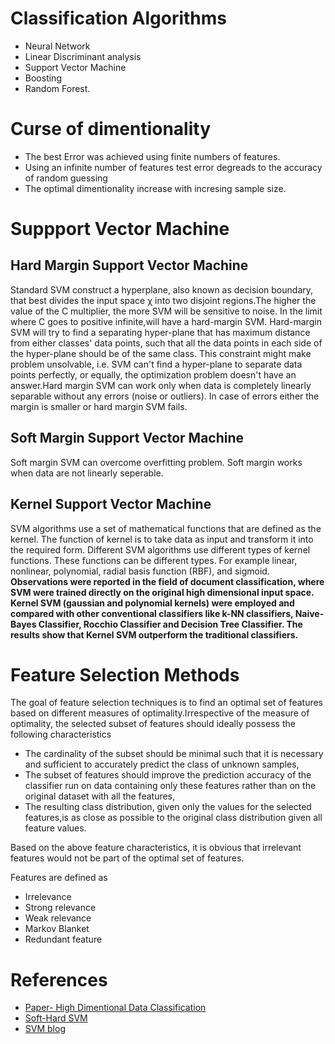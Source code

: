 # Classification Algorithms
- Neural Network
- Linear Discriminant analysis
- Support Vector Machine
- Boosting
- Random Forest.

# Curse of dimentionality
- The best Error was achieved using finite numbers of features.
- Using an infinite number of features test error degreads to the accuracy of random guessing
- The optimal dimentionality increase with incresing sample size.

# Suppport Vector Machine
## Hard Margin Support Vector Machine
 Standard
SVM construct a hyperplane, also known as decision boundary, that best divides the input space χ into two disjoint regions.The higher the value of the C multiplier, the more SVM will be sensitive to noise. In the limit where C goes to positive infinite,will have a hard-margin SVM. Hard-margin SVM will try to find a separating hyper-plane that has maximum distance from either classes' data points, such that all the data points in each side of the hyper-plane should be of the same class. This constraint might make problem unsolvable, i.e. SVM can't find a hyper-plane to separate data points perfectly, or equally, the optimization problem doesn't have an answer.Hard margin SVM can work only when data is completely linearly separable without any errors (noise or outliers). In case of errors either the margin is smaller or hard margin SVM fails.

## Soft Margin Support Vector Machine
Soft margin SVM can overcome overfitting problem. Soft margin works when data are not linearly seperable.
## Kernel Support Vector Machine
SVM algorithms use a set of mathematical functions that are defined as the kernel. The function of kernel is to take data as input and transform it into the required form. Different SVM algorithms use different types of kernel functions. These functions can be different types. For example linear, nonlinear, polynomial, radial basis function (RBF), and sigmoid.
**Observations were reported in the field of document classification,
where SVM were trained directly on the original high dimensional input space. Kernel SVM (gaussian and polynomial kernels) were employed and compared with other conventional classifiers like k-NN classifiers, Naive-Bayes Classifier, Rocchio Classifier and Decision Tree Classifier. The results show that Kernel SVM outperform the traditional classifiers.**

# Feature Selection Methods
The goal of feature selection techniques is to find an optimal set of features based on different measures of optimality.Irrespective of the measure of optimality, the selected subset of features should ideally possess the following characteristics

- The cardinality of the subset should be minimal such that it is necessary and
sufficient to accurately predict the class of unknown samples,
- The subset of features should improve the prediction accuracy of the classifier
run on data containing only these features rather than on the original dataset
with all the features,
- The resulting class distribution, given only the values for the selected features,is as close as possible to the original class distribution given all feature values.

Based on the above feature characteristics, it is obvious that irrelevant features would not be part of the optimal set of features.

Features are defined as
- Irrelevance
- Strong relevance
- Weak relevance
- Markov Blanket
- Redundant feature

# References
- [Paper- High Dimentional Data Classification](https://www.researchgate.net/publication/248149710_High_Dimensional_Data_Classification)
- [Soft-Hard SVM](https://www.researchgate.net/post/Can_anyone_explain_to_me_hard_and_soft_margin_Support_Vector_Machine_SVM)
- [SVM blog](https://blog.statsbot.co/support-vector-machines-tutorial-c1618e635e93)